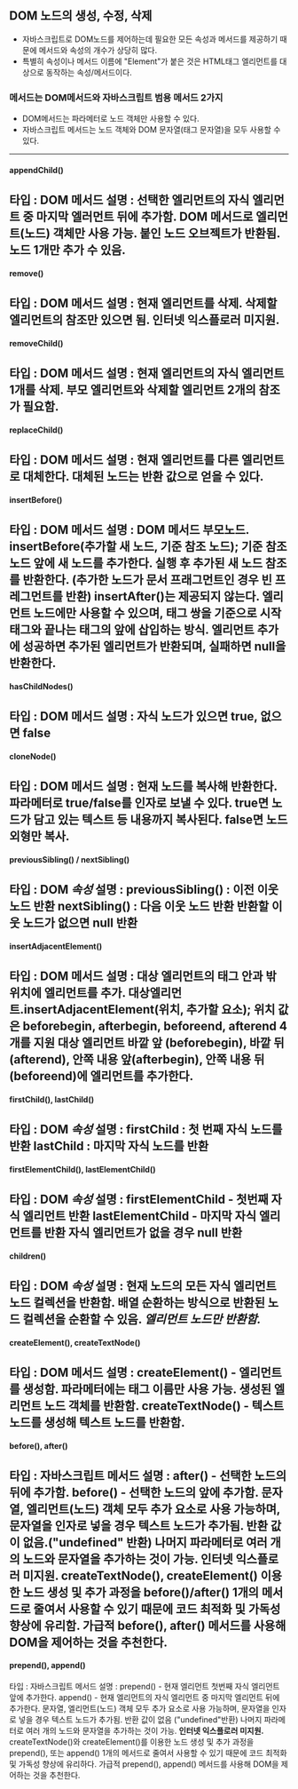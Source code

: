 ## DOM 노드의 생성, 수정, 삭제

- 자바스크립트로 DOM노드를 제어하는데 필요한 모든 속성과 메서드를 제공하기 때문에 메서드와 속성의 개수가 상당히 많다.
- 특별히 속성이나 메서드 이름에 "Element"가 붙은 것은 HTML태그 엘리먼트를 대상으로 동작하는 속성/메서드이다.

### 메서드는 DOM메서드와 자바스크립트 범용 메서드 2가지
* DOM메서드는 파라메터로 노드 객체만 사용할 수 있다.
* 자바스크립트 메서드는 노드 객체와 DOM 문자열(태그 문자열)을 모두 사용할 수 있다.


---
#### appendChild()
타입 : DOM 메서드
설명 : 선택한 엘리먼트의 자식 엘리먼트 중 마지막 엘러먼트 뒤에 추가함.
DOM 메서드로 엘리먼트(노드) 객체만 사용 가능.
붙인 노드 오브젝트가 반환됨. 노드 1개만 추가 수 있음.
---
#### remove()
타입 : DOM 메서드
설명 : 현재 엘리먼트를 삭제. 삭제할 엘리먼트의 참조만 있으면 됨. 인터넷 익스플로러 미지원.
---
#### removeChild()
타입 : DOM 메서드
설명 : 현재 엘리먼트의 자식 엘리먼트 1개를 삭제. 부모 엘리먼트와 삭제할 엘리먼트 2개의 참조가 필요함.
---
#### replaceChild()
타입 : DOM 메서드
설명 : 현재 엘리먼트를 다른 엘리먼트로 대체한다. 대체된 노드는 반환 값으로 얻을 수 있다.
---
#### insertBefore()
타입 : DOM 메서드
설명 : DOM 메서드 부모노드. insertBefore(추가할 새 노드, 기준 참조 노드);
기준 참조 노드 앞에 새 노드를 추가한다. 실행 후 추가된 새 노드 참조를 반환한다.
(추가한 노드가 문서 프래그먼트인 경우 빈 프레그먼트를 반환) insertAfter()는 제공되지 않는다.
엘리먼트 노드에만 사용할 수 있으며, 태그 쌍을 기준으로 시작 태그와 끝나는 태그의 앞에 삽입하는 방식.
엘리먼트 추가에 성공하면 추가된 엘리먼트가 반환되며, 실패하면 null을 반환한다.
---
#### hasChildNodes()
타입 : DOM **메서드**
설명 : 자식 노드가 있으면 true, 없으면 false
---
#### cloneNode()
타입 : DOM **메서드**
설명 : 현재 노드를 복사해 반환한다.
파라메터로 true/false를 인자로 보낼 수 있다.
true면 노드가 담고 있는 텍스트 등 내용까지 복사된다. false면 노드 외형만 복사.
---
#### previousSibling() / nextSibling()
타입 : DOM *속성*
설명 : 
previousSibling() : 이전 이웃 노드 반환
nextSibling() : 다음 이웃 노드 반환
반환할 이웃 노드가 없으면 null 반환
---
#### insertAdjacentElement()
타입 : DOM **메서드**
설명 : 
대상 엘리먼트의 태그 안과 밖 위치에 엘리먼트를 추가.
대상엘리먼트.insertAdjacentElement(위치, 추가할 요소);
위치 값은 beforebegin, afterbegin, beforeend, afterend 4개를 지원
대상 엘리먼트 바깥 앞 (beforebegin), 바깥 뒤(afterend), 안쪽 내용 앞(afterbegin), 안쪽 내용 뒤(beforeend)에 엘리먼트를 추가한다.
---
#### firstChild(), lastChild()
타입 : DOM *속성*
설명 : 
firstChild : 첫 번째 자식 노드를 반환
lastChild : 마지막 자식 노드를 반환
---
#### firstElementChild(), lastElementChild()
타입 : DOM *속성*
설명 : 
firstElementChild - 첫번째 자식 엘리먼트 반환
lastElementChild - 마지막 자식 엘리먼트를 반환
자식 엘리먼트가 없을 경우 null 반환
---
#### children()
타입 : DOM *속성*
설명 : 
현재 노드의 모든 자식 엘리먼트 노드 컬렉션을 반환함.
배열 순환하는 방식으로 반환된 노드 컬렉션을 순환할 수 있음.
*엘리먼트 노드만 반환함.*
---
#### createElement(), createTextNode()
타입 : DOM **메서드**
설명 : 
createElement() - 엘리먼트를 생성함. 파라메터에는 태그 이름만 사용 가능. 생성된 엘리먼트 노드 객체를 반환함.
createTextNode() - 텍스트 노드를 생성해 텍스트 노드를 반환함.
---
#### before(), after()
타입 : 자바스크립트 메서드
설명 : 
after() - 선택한 노드의 뒤에 추가함.
before() - 선택한 노드의 앞에 추가함.
문자열, 엘리먼트(노드) 객체 모두 추가 요소로 사용 가능하며, 문자열을 인자로 넣을 경우 텍스트 노드가 추가됨.
반환 값이 없음.("undefined" 반환)
나머지 파라메터로 여러 개의 노드와 문자열을 추가하는 것이 가능.
**인터넷 익스플로러 미지원.**
createTextNode(), createElement() 이용한 노드 생성 및 추가 과정을 before()/after() 1개의 메서드로 줄여서 사용할 수 있기 때문에 코드 최적화 및 가독성 향상에 유리함.
가급적 before(), after() 메서드를 사용해 DOM을 제어하는 것을 추천한다.
----
#### prepend(), append()
타입 : 자바스크립트 메서드
설명 : 
prepend() - 현재 엘리먼트 첫번째 자식 엘리먼트 앞에 추가한다.
append() - 현재 엘리먼트의 자식 엘리먼트 중 마지막 엘리먼트 뒤에 추가한다.
문자열, 엘리먼트(노드) 객체 모두 추가 요소로 사용 가능하며, 문자열을 인자로 넣을 경우 텍스트 노드가 추가됨.
반환 값이 없음 ("undefined"반환)
나머지 파라메터로 여러 개의 노드와 문자열을 추가하는 것이 가능.
**인터넷 익스플로러 미지원.**
createTextNode()와 createElement()를 이용한 노드 생성 및 추가 과정을 prepend(), 또는  append() 1개의 메서드로 줄여서 사용할 수 있기 때문에 코드 최적화 및 가독성 향상에 유리하다.
가급적 prepend(), append() 메서드를 사용해 DOM을 제어하는 것을 추천한다.